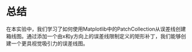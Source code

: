 # 总结

在本实验中，我们学习了如何使用Matplotlib中的PatchCollection从误差线创建箱线图。通过添加一个由x和y方向上的误差线限制定义的矩形补丁，我们能够创建一个更具视觉吸引力的误差线图。
